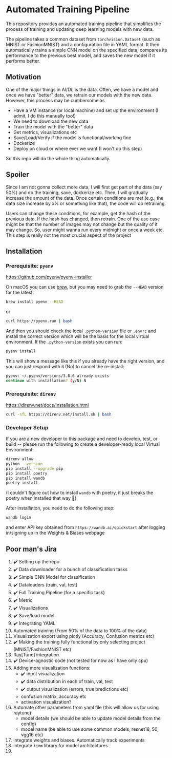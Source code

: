 # Automated Training Pipeline 

This repository provides an automated training pipeline that simplifies the process of training and updating deep learning models with new data.

The pipeline takes a common dataset from `torchvision.Dataset` (such as MNIST or FashionMNIST) and a configuration file in YAML format. 
It then automatically trains a simple CNN model on the specified data, compares its performance to the previous best model,
and saves the new model if it performs better.


## Motivation

One of the major things in AI/DL is the data. Often, we have a model and once we have "better" data, we retrain our 
models with the new data. However, this process may be cumbersome as 

- Have a VM instance (or local machine) and set up the environment (I admit, I do this manually too!) 
- We need to download the new data
- Train the model with the "better" data
- Get metrics, visualizations etc
- Save/Load/Verify if the model is functional/working fine
- Dockerize
- Deploy on cloud or where ever we want (I won't do this step)

So this repo will do the whole thing automatically. 


## Spoiler

Since I am not gonna collect more data, I will first get part of the data (say 50%) and do the training, save, dockerize etc. 
Then, I will gradually increase the amount of the data. Once certain conditions are met (e.g., the data size increase by x% 
or something like that), the code will do retraining. 

Users can change these conditions, for example, get the hash of the previous data. If the hash has changed, then retrain. 
One of the use case might be that the number of images may not change but the quality of it may change. So, user might wanna
run every midnight or once a week etc. This step is really not the most crucial aspect of the project


## Installation

### Prerequisite: `pyenv`

https://github.com/pyenv/pyenv-installer

On macOS you can use [brew](https://brew.sh), but you may need to grab the `--HEAD` version for the latest:

```bash
brew install pyenv --HEAD
```

or

```bash
curl https://pyenv.run | bash
```

And then you should check the local `.python-version` file or `.envrc` and install the correct version which will be the basis for the local virtual environment. If the `.python-version` exists you can run:

```bash
pyenv install
```

This will show a message like this if you already have the right version, and you can just respond with `N` (No) to cancel the re-install:

```bash
pyenv: ~/.pyenv/versions/3.8.6 already exists
continue with installation? (y/N) N
```

### Prerequisite: `direnv`

https://direnv.net/docs/installation.html

```bash
curl -sfL https://direnv.net/install.sh | bash
```

### Developer Setup

If you are a new developer to this package and need to develop, test, or build -- please run the following to create a developer-ready local Virtual Environment:

```bash
direnv allow
python --version
pip install --upgrade pip
pip install poetry
pip install wandb
poetry install
```
(I couldn't figure out how to install `wandb` with poetry, it just breaks the poetry when installed that way :see_no_evil:)

After installation, you need to do the following step:

```bash
wandb login
```
and enter API key obtained from `https://wandb.ai/quickstart` after logging in/signing up in the Weights & Biases webpage

## Poor man's Jira

1. :heavy_check_mark: Setting up the repo
2. :heavy_check_mark: Data downloader for a bunch of classification tasks
3. :heavy_check_mark: Simple CNN Model for classification
4. :heavy_check_mark: Dataloaders (train, val, test)
5. :heavy_check_mark: Full Training Pipeline (for a specific task)
6. :heavy_check_mark: Metric
7. :heavy_check_mark: Visualizations 
8. :heavy_check_mark: Save/load model
9. :heavy_check_mark: Integrating YAML 
10. Automated training (From 50% of the data to 100% of the data)
11. Visualization export using plotly (Accuracy, Confusion metrics etc)
12. :heavy_check_mark: Making the training fully functional by only selecting project (MNIST/FashionMNIST etc)
13. Ray[Tune] integration 
14. :heavy_check_mark: Device-agnostic code (not tested for now as I have only cpu)
15. Adding more visualization functions:
    - :heavy_check_mark: input visualization
    - :heavy_check_mark: data distribution in each of train, val, test
    - :heavy_check_mark: output visualization (errors, true predictions etc)
    - confusion matrix, accuracy etc
    - activation visualization?
16. Automate other parameters from yaml file (this will allow us for using raytune)
    - model details (we should be able to update model details from the config)
    - model name (be able to use some common models, resnet18, 50, vgg16 etc)
17. integrate weights and biases. Automatically track experiments
18. integrate `timm` library for model architectures
19. 